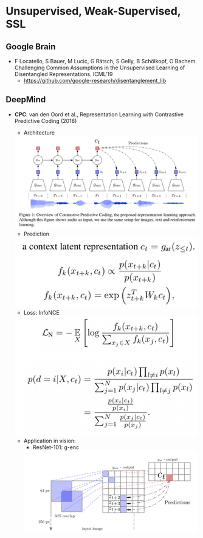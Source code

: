 # Unsupervised, Weak-Supervised, SSL

## Google Brain
- F Locatello, S Bauer, M Lucic, G Rätsch, S Gelly, B Schölkopf, O Bachem. Challenging Common Assumptions in the Unsupervised Learning of Disentangled Representations. ICML'19
	- https://github.com/google-research/disentanglement_lib

## DeepMind
- **CPC**: van den Oord et al., Representation Learning with Contrastive Predictive Coding (2018)
	- Architecture
	<img src = '/Weak-Unsupervised/images/cpc.png' width = '500px'>

	- Prediction
	<img src = '/Weak-Unsupervised/images/cpc2.png' width = '500px'>

	- Loss: InfoNCE
	<img src = '/Weak-Unsupervised/images/cpc3.png' width = '500px'>

	- Application in vision:
		- ResNet-101: g-enc
		<img src = '/Weak-Unsupervised/images/cpc4.png' width = '500px'>
